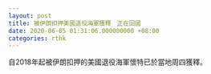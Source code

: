 ```yaml
---
layout: post
title: 被伊朗扣押美國退役海軍獲釋　正在回國
date: 2020-06-05 01:31:06.000000000 +08:00
categories: rthk
---
```


自2018年起被伊朗扣押的美國退役海軍懷特已於當地周四獲釋。
